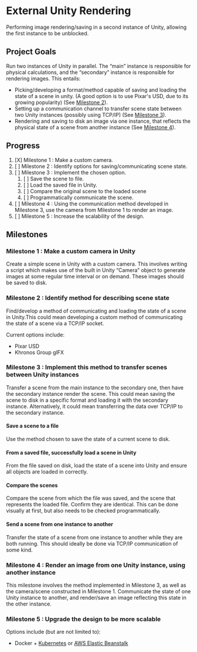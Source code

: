 # External Unity Rendering  

Performing image rendering/saving in a second instance of Unity, allowing the first instance to be unblocked.  

## Project Goals  

Run two instances of Unity in parallel. The “main” instance is responsible for physical calculations, and the “secondary” instance is responsible for rendering images. This entails:

- Picking/developing a format/method capable of saving and loading the state of a scene in unity. (A good option is to use Pixar's USD, due to its growing popularity) (See [Milestone 2](#milestone-2--identify-method-for-describing-scene-state)).
- Setting up a communication channel to transfer scene state between two Unity instances (possibly using TCP/IP) (See [Milestone 3](#milestone-3--implement-this-method-to-transfer-scenes-between-unity-instances)).
- Rendering and saving to disk an image via one instance, that reflects the physical state of a scene from another instance (See [Milestone 4](#milestone-4--render-an-image-from-one-unity-instance-using-another-instance)).

## Progress

1. [X] Milestone 1 : Make a custom camera.
2. [ ] Milestone 2 : Identify options for saving/communicating scene state.
3. [ ] Milestone 3 : Implement the chosen option.  
    1. [ ] Save the scene to file.
    2. [ ] Load the saved file in Unity.
    3. [ ] Compare the original scene to the loaded scene
    4. [ ] Programmatically communicate the scene.
4. [ ] Milestone 4 : Using the communication method developed in Milestone 3, use the camera from Milestone 1 to render an image.
5. [ ] Milestone 5 : Increase the scalability of the design.

## Milestones

### Milestone 1 : Make a custom camera in Unity

Create a simple scene in Unity with a custom camera. This involves writing a script which makes use of the built in Unity “Camera” object to generate images at some regular time interval or on demand. These images should be saved to disk.

### Milestone 2 : Identify method for describing scene state

Find/develop a method of communicating and loading the state of a scene in Unity.This could mean developing a custom method of communicating the state of a scene via a TCP/IP socket.

Current options include:

- Pixar USD
- Khronos Group glFX

### Milestone 3 : Implement this method to transfer scenes between Unity instances

Transfer a scene from the main instance to the secondary one, then have the secondary instance render the scene. This could mean saving the scene to disk in a specific format and loading it with the secondary instance. Alternatively, it could mean transferring the data over TCP/IP to the secondary instance.

#### Save a scene to a file

Use the method chosen to save the state of a current scene to disk.

#### From a saved file, successfully load a scene in Unity

From the file saved on disk, load the state of a scene into Unity and ensure all objects are loaded in correctly.

#### Compare the scenes

Compare the scene from which the file was saved, and the scene that represents the loaded file. Confirm they are identical. This can be done visually at first, but also needs to be checked programmatically.

#### Send a scene from one instance to another

Transfer the state of a scene from one instance to another while they are both running. This should ideally be done via TCP/IP communication of some kind.

### Milestone 4 : Render an image from one Unity instance, using another instance

This milestone involves the method implemented in Milestone 3, as well as the camera/scene constructed in Milestone 1. Communicate the state of one Unity instance to another, and render/save an image reflecting this state in the other instance.

### Milestone 5 : Upgrade the design to be more scalable

Options include (but are not limited to):

- Docker + [Kubernetes](https://kubernetes.io/) or [AWS Elastic Beanstalk](https://docs.aws.amazon.com/elasticbeanstalk/latest/dg/create_deploy_docker_ecs.html)
